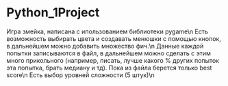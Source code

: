 # Python_1Project
Игра змейка, написана с ипользованием библиотеки pygame\n
Есть возможность выбирать цвета и создавать менюшки с помощью кнопок, в дальнейшем можно добавить множество фич.\n
Данные каждой попытки записываются в файл, в дальнейшем можно сделать с этим много прикольного (например, писать, лучше какого % других попыток эта попытка, брать медиану и тд). Пока из файла берется только best score\n
Есть выбор уровней сложности (5 штук)\n
